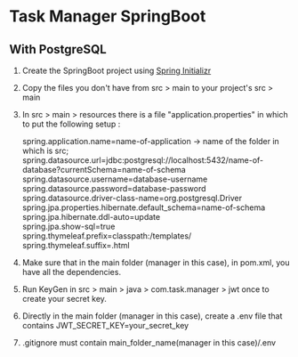 # Task Manager SpringBoot
## With PostgreSQL
 
1. Create the SpringBoot project using [Spring Initializr](https://start.spring.io/)

2. Copy the files you don't have from src > main to your project's src > main

3. In src > main > resources there is a file "application.properties" in which to put the following setup :

      spring.application.name=name-of-application -> name of the folder in which is src;  
      spring.datasource.url=jdbc:postgresql://localhost:5432/name-of-database?currentSchema=name-of-schema  
      spring.datasource.username=database-username  
      spring.datasource.password=database-password  
      spring.datasource.driver-class-name=org.postgresql.Driver  
      spring.jpa.properties.hibernate.default_schema=name-of-schema  
      spring.jpa.hibernate.ddl-auto=update  
      spring.jpa.show-sql=true  
      spring.thymeleaf.prefix=classpath:/templates/  
      spring.thymeleaf.suffix=.html  

4. Make sure that in the main folder (manager in this case), in pom.xml, you have all the dependencies.

5. Run KeyGen in src > main > java > com.task.manager > jwt once to create your secret key.

6. Directly in the main folder (manager in this case), create a .env file that contains JWT_SECRET_KEY=your_secret_key

7. .gitignore must contain main_folder_name(manager in this case)/.env

